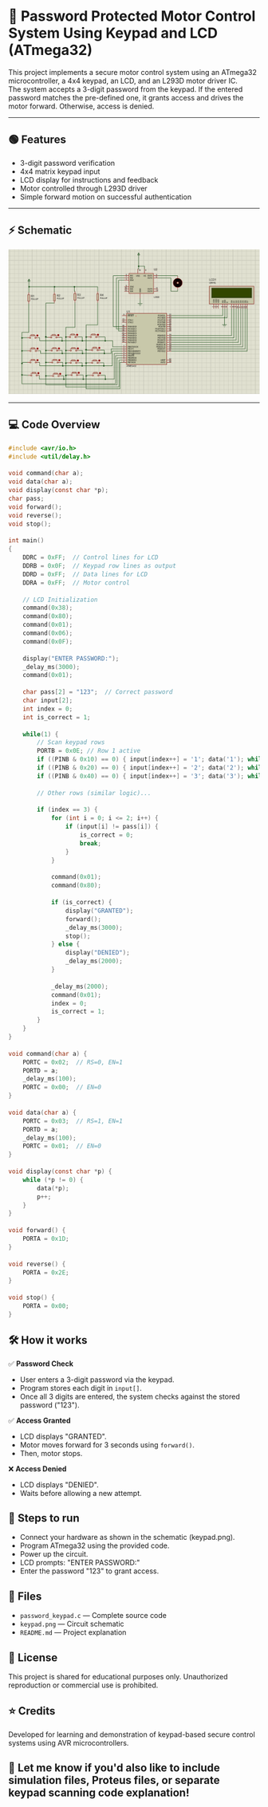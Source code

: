 # 🔐 Password Protected Motor Control System Using Keypad and LCD (ATmega32)

This project implements a secure motor control system using an ATmega32 microcontroller, a 4x4 keypad, an LCD, and an L293D motor driver IC.  
The system accepts a 3-digit password from the keypad. If the entered password matches the pre-defined one, it grants access and drives the motor forward. Otherwise, access is denied.

---

## 🟢 Features

- 3-digit password verification
- 4x4 matrix keypad input
- LCD display for instructions and feedback
- Motor controlled through L293D driver
- Simple forward motion on successful authentication

---

## ⚡ Schematic

![Schematic](keypad.png)

---

## 💻 Code Overview

```c
#include <avr/io.h>
#include <util/delay.h>

void command(char a);
void data(char a);
void display(const char *p);
char pass;
void forward();
void reverse();
void stop();

int main()
{
    DDRC = 0xFF;  // Control lines for LCD
    DDRB = 0x0F;  // Keypad row lines as output
    DDRD = 0xFF;  // Data lines for LCD
    DDRA = 0xFF;  // Motor control

    // LCD Initialization
    command(0x38);
    command(0x80);
    command(0x01);
    command(0x06);
    command(0x0F);

    display("ENTER PASSWORD:");
    _delay_ms(3000);
    command(0x01);

    char pass[2] = "123";  // Correct password
    char input[2];
    int index = 0;
    int is_correct = 1;

    while(1) {
        // Scan keypad rows
        PORTB = 0x0E; // Row 1 active
        if ((PINB & 0x10) == 0) { input[index++] = '1'; data('1'); while((PINB & 0x10) == 0); }
        if ((PINB & 0x20) == 0) { input[index++] = '2'; data('2'); while((PINB & 0x20) == 0); }
        if ((PINB & 0x40) == 0) { input[index++] = '3'; data('3'); while((PINB & 0x40) == 0); }

        // Other rows (similar logic)...

        if (index == 3) {
            for (int i = 0; i <= 2; i++) {
                if (input[i] != pass[i]) {
                    is_correct = 0;
                    break;
                }
            }

            command(0x01);
            command(0x80);

            if (is_correct) {
                display("GRANTED");
                forward();
                _delay_ms(3000);
                stop();
            } else {
                display("DENIED");
                _delay_ms(2000);
            }

            _delay_ms(2000);
            command(0x01);
            index = 0;
            is_correct = 1;
        }
    }
}

void command(char a) {
    PORTC = 0x02;  // RS=0, EN=1
    PORTD = a;
    _delay_ms(100);
    PORTC = 0x00;  // EN=0
}

void data(char a) {
    PORTC = 0x03;  // RS=1, EN=1
    PORTD = a;
    _delay_ms(100);
    PORTC = 0x01;  // EN=0
}

void display(const char *p) {
    while (*p != 0) {
        data(*p);
        p++;
    }
}

void forward() {
    PORTA = 0x1D;
}

void reverse() {
    PORTA = 0x2E;
}

void stop() {
    PORTA = 0x00;
}

```
## 🛠️ How it works
✅ **Password Check**
- User enters a 3-digit password via the keypad.
- Program stores each digit in `input[]`.
- Once all 3 digits are entered, the system checks against the stored password ("123").

✅ **Access Granted**
- LCD displays "GRANTED".
- Motor moves forward for 3 seconds using `forward()`.
- Then, motor stops.

❌ **Access Denied**
- LCD displays "DENIED".
- Waits before allowing a new attempt.

## 🚀 Steps to run
- Connect your hardware as shown in the schematic (keypad.png).
- Program ATmega32 using the provided code.
- Power up the circuit.
- LCD prompts: "ENTER PASSWORD:"
- Enter the password "123" to grant access.

## 📄 Files
- `password_keypad.c` — Complete source code
- `keypad.png` — Circuit schematic
- `README.md` — Project explanation

## 📄 License
This project is shared for educational purposes only. Unauthorized reproduction or commercial use is prohibited.

## ⭐ Credits
Developed for learning and demonstration of keypad-based secure control systems using AVR microcontrollers.

## 💬 Let me know if you'd also like to include simulation files, Proteus files, or separate keypad scanning code explanation!

